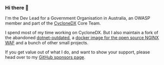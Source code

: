 ### Hi there 👋

I'm the Dev Lead for a Government Organisation in Australia, an OWASP member and part of the [CycloneDX](https://github.com/CycloneDX/) Core Team.

I spend most of my time working on CycloneDX. But I also maintain a fork of the abandoned [dotnet-outdated](https://github.com/coderpatros/dotnet-outdated), a [docker image for the open source NGINX WAF](https://github.com/coderpatros/docker-nginx-waf) and a bunch of other small projects.

If you get value out of what I do, and want to show your support, please head over to my [GitHub sponsors page](https://github.com/sponsors/coderpatros).

